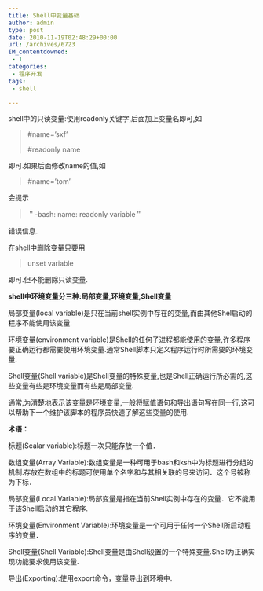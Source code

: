 ```yaml
---
title: Shell中变量基础
author: admin
type: post
date: 2010-11-19T02:48:29+00:00
url: /archives/6723
IM_contentdowned:
 - 1
categories:
 - 程序开发
tags:
 - shell

---
```


shell中的只读变量:使用readonly关键字,后面加上变量名即可,如


> #name=’sxf’
>
>
> #readonly name

即可.如果后面修改name的值,如


> #name=’tom’

会提示


> ＂-bash: name: readonly variable＂

错误信息.


在shell中删除变量只要用


> unset variable

即可.但不能删除只读变量.

**shell中环境变量分三种:局部变量,环境变量,Shell变量**

局部变量(local variable)是只在当前shell实例中存在的变量,而由其他Shel启动的程序不能使用该变量.


环境变量(environment variable)是Shell的任何子进程都能使用的变量,许多程序要正确运行都需要使用环境变量.通常Shell脚本只定义程序运行时所需要的环境变量.


Shell变量(Shell variable)是Shell变量的特殊变量,也是Shell正确运行所必需的,这些变量有些是环境变量而有些是局部变量.


通常,为清楚地表示该变量是环境变量,一般将赋值语句和导出语句写在同一行,这可以帮助下一个维护该脚本的程序员快速了解这些变量的使用.


**术语：**

标题(Scalar variable):标题一次只能存放一个值．


数组变量(Array Variable):数组变量是一种可用于bash和ksh中为标题进行分组的机制.存放在数组中的标题可使用单个名字和与其相关联的号来访问．这个号被称为下标．


局部变量(Local Variable):局部变量是指在当前Shell实例中存在的变量．它不能用于该Shell启动的其它程序.


环境变量(Environment Variable):环境变量是一个可用于任何一个Shell所启动程序的变量．


Shell变量(Shell Variable):Shell变量是由Shell设置的一个特殊变量.Shell为正确实现功能要求使用该变量.


导出(Exporting):使用export命令，变量导出到环境中.